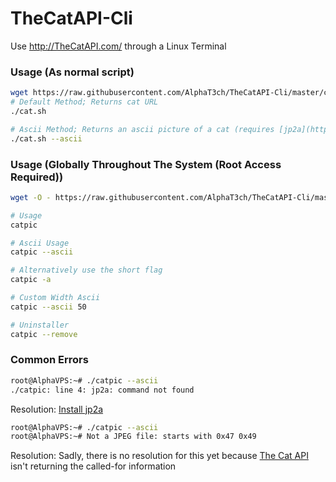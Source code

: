 # TheCatAPI-Cli
Use http://TheCatAPI.com/ through a Linux Terminal

### Usage (As normal script)
```bash
wget https://raw.githubusercontent.com/AlphaT3ch/TheCatAPI-Cli/master/cat.sh
# Default Method; Returns cat URL
./cat.sh

# Ascii Method; Returns an ascii picture of a cat (requires [jp2a](https://github.com/AlphaT3ch/TheCatAPI-Cli/blob/master/jp2a.md))
./cat.sh --ascii
```

### Usage (Globally Throughout The System (Root Access Required))
```bash
wget -O - https://raw.githubusercontent.com/AlphaT3ch/TheCatAPI-Cli/master/global.sh | bash

# Usage
catpic

# Ascii Usage
catpic --ascii

# Alternatively use the short flag
catpic -a

# Custom Width Ascii
catpic --ascii 50

# Uninstaller
catpic --remove
```

### Common Errors
```bash
root@AlphaVPS:~# ./catpic --ascii
./catpic: line 4: jp2a: command not found
```
Resolution: [Install jp2a](https://github.com/AlphaT3ch/TheCatAPI-Cli/blob/master/jp2a.md)

```bash
root@AlphaVPS:~# ./catpic --ascii
root@AlphaVPS:~# Not a JPEG file: starts with 0x47 0x49
```
Resolution: Sadly, there is no resolution for this yet because [The Cat API](http://thecatapi.com/) isn't returning the called-for information
